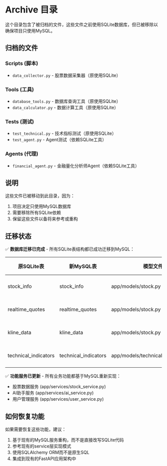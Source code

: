 # Archive 目录

这个目录包含了被归档的文件，这些文件之前使用SQLite数据库，但已被移除以确保项目只使用MySQL。

## 归档的文件

### Scripts (脚本)
- `data_collector.py` - 股票数据采集器（原使用SQLite）

### Tools (工具)
- `database_tools.py` - 数据库查询工具（原使用SQLite）
- `data_calculator.py` - 数据计算工具（原使用SQLite）

### Tests (测试)
- `test_technical.py` - 技术指标测试（原使用SQLite）
- `test_agent.py` - Agent测试（依赖SQLite工具）

### Agents (代理)
- `financial_agent.py` - 金融量化分析师Agent（依赖SQLite工具）

## 说明

这些文件已被移动到此目录，因为：
1. 项目决定只使用MySQL数据库
2. 需要移除所有SQLite依赖
3. 保留这些文件以备将来参考或重构

## 迁移状态

✅ **数据库迁移已完成** - 所有SQLite表结构都已成功迁移到MySQL：

| 原SQLite表 | 新MySQL表 | 模型文件 | 状态 |
|------------|-----------|----------|------|
| stock_info | stock_info | app/models/stock.py | ✅ 完成 |
| realtime_quotes | realtime_quotes | app/models/stock.py | ✅ 完成 |
| kline_data | kline_data | app/models/stock.py | ✅ 完成 |
| technical_indicators | technical_indicators | app/models/technical_indicators.py | ✅ 新增 |

✅ **功能服务已更新** - 所有业务功能都基于MySQL重新实现：
- 股票数据服务 (app/services/stock_service.py)
- AI助手服务 (app/services/ai_service.py) 
- 用户管理服务 (app/services/user_service.py)

## 如何恢复功能

如果需要恢复这些功能，建议：
1. 基于现有的MySQL服务重构，而不是直接改写SQLite代码
2. 参考现有的service层实现模式
3. 使用SQLAlchemy ORM而不是原生SQL
4. 集成到现有的FastAPI应用架构中